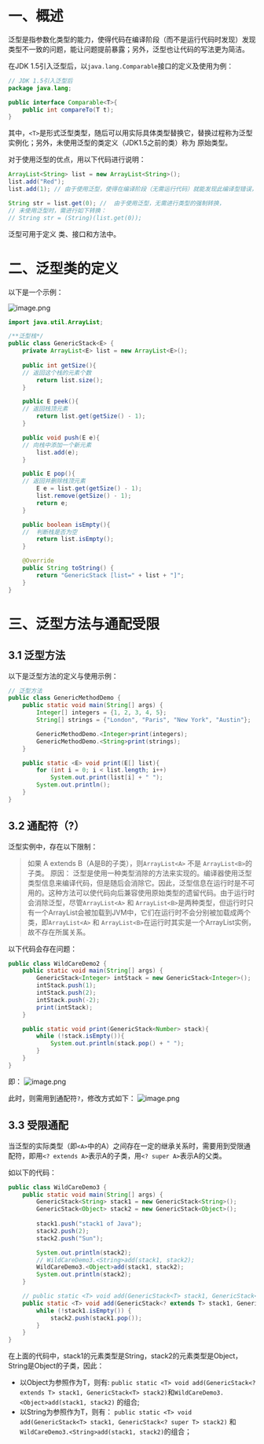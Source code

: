 # 一、概述

泛型是指参数化类型的能力，使得代码在编译阶段（而不是运行代码时发现）发现类型不一致的问题，能让问题提前暴露；另外，泛型也让代码的写法更为简洁。

在JDK 1.5引入泛型后，以`java.lang.Comparable`接口的定义及使用为例：

```java
// JDK 1.5引入泛型后
package java.lang;

public interface Comparable<T>{
    public int compareTo(T t);
}
```

其中，`<T>`是形式泛型类型，随后可以用实际具体类型替换它，替换过程称为泛型实例化；另外，未使用泛型的类定义（JDK1.5之前的类）称为 原始类型。

对于使用泛型的优点，用以下代码进行说明：

```java
ArrayList<String> list = new ArrayList<String>();
list.add("Red");
list.add(1); // 由于使用泛型，使得在编译阶段（无需运行代码）就能发现此编译型错误，风险提前暴露，程序将更加可靠

String str = list.get(0); //  由于使用泛型，无需进行类型的强制转换，
// 未使用泛型时，需进行如下转换：
// String str = (String)(list.get(0));
```

泛型可用于定义 类、接口和方法中。

# 二、泛型类的定义

以下是一个示例：

![image.png](https://gitee.com/litan33/image-host/raw/master/img/20231029165512.png)

```java
import java.util.ArrayList;

/**泛型栈*/
public class GenericStack<E> {
    private ArrayList<E> list = new ArrayList<E>();
    
    public int getSize(){
    // 返回这个栈的元素个数
        return list.size();
    }

    public E peek(){
    // 返回栈顶元素
        return list.get(getSize() - 1);
    }

    public void push(E e){
    // 向栈中添加一个新元素
        list.add(e);
    }

    public E pop(){
    // 返回并删除栈顶元素
        E e = list.get(getSize() - 1);
        list.remove(getSize() - 1);
        return e;
    }

    public boolean isEmpty(){
    //  判断栈是否为空
        return list.isEmpty();
    }

    @Override
    public String toString() {
        return "GenericStack [list=" + list + "]";
    }
}
```

# 三、泛型方法与通配受限

## 3.1 泛型方法

以下是泛型方法的定义与使用示例：
```java
// 泛型方法
public class GenericMethodDemo {
    public static void main(String[] args) {
        Integer[] integers = {1, 2, 3, 4, 5};
        String[] strings = {"London", "Paris", "New York", "Austin"};

        GenericMethodDemo.<Integer>print(integers);
        GenericMethodDemo.<String>print(strings);
    }

    public static <E> void print(E[] list){
        for (int i = 0; i < list.length; i++)
            System.out.print(list[i] + " ");
        System.out.println();
    }
}
```

## 3.2 通配符（?）

泛型实例中，存在以下限制：

> 如果 A extends B（A是B的子类），则`ArrayList<A>` 不是 `ArrayList<B>`的子类。
> 原因：
> 泛型是使用一种类型消除的方法来实现的。编译器使用泛型类型信息来编译代码，但是随后会消除它。因此，泛型信息在运行时是不可用的。这种方法可以使代码向后兼容使用原始类型的遗留代码。由于运行时会消除泛型，尽管`ArrayList<A>` 和 `ArrayList<B>`是两种类型，但运行时只有一个ArrayList会被加载到JVM中，它们在运行时不会分别被加载成两个类，即`ArrayList<A>` 和 `ArrayList<B>`在运行时其实是一个ArrayList实例，故不存在所属关系。

以下代码会存在问题：
```java
public class WildCareDemo2 {
    public static void main(String[] args) {
        GenericStack<Integer> intStack = new GenericStack<Integer>();
        intStack.push(1);
        intStack.push(2);
        intStack.push(-2);
        print(intStack);
    }

    public static void print(GenericStack<Number> stack){
        while (!stack.isEmpty()){
            System.out.println(stack.pop() + " ");
        }
    }
}
```
即：
![image.png](https://gitee.com/litan33/image-host/raw/master/img/20231029171723.png)

此时，则需用到通配符`?`，修改方式如下：
![image.png](https://gitee.com/litan33/image-host/raw/master/img/20231029173924.png)

## 3.3 受限通配

当泛型的实际类型（即`<A>`中的A）之间存在一定的继承关系时，需要用到受限通配符，即用`<? extends A>`表示A的子类，用`<? super A>`表示A的父类。

如以下的代码：

```java
public class WildCareDemo3 {
    public static void main(String[] args) {
        GenericStack<String> stack1 = new GenericStack<String>();
        GenericStack<Object> stack2 = new GenericStack<Object>();
  
        stack1.push("stack1 of Java");
        stack2.push(2);
        stack2.push("Sun");

        System.out.println(stack2);
        // WildCareDemo3.<String>add(stack1, stack2);
        WildCareDemo3.<Object>add(stack1, stack2);
        System.out.println(stack2);
    }

    // public static <T> void add(GenericStack<T> stack1, GenericStack<? super T> stack2){
    public static <T> void add(GenericStack<? extends T> stack1, GenericStack<T> stack2){
        while (!stack1.isEmpty()) {
            stack2.push(stack1.pop());
        }
    }
}
```

在上面的代码中，stack1的元素类型是String，stack2的元素类型是Object，String是Object的子类，因此：
- 以Object为参照作为T，则有:
`public static <T> void add(GenericStack<? extends T> stack1, GenericStack<T> stack2)`和`WildCareDemo3.<Object>add(stack1, stack2)` 的组合;
- 以String为参照作为T，则有：
`public static <T> void add(GenericStack<T> stack1, GenericStack<? super T> stack2)` 和 `WildCareDemo3.<String>add(stack1, stack2)`的组合；